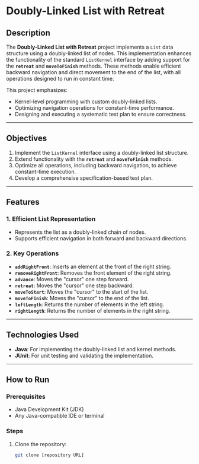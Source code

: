 # Doubly-Linked List with Retreat

## Description
The **Doubly-Linked List with Retreat** project implements a `List` data structure using a doubly-linked list of nodes. This implementation enhances the functionality of the standard `ListKernel` interface by adding support for the **`retreat`** and **`moveToFinish`** methods. These methods enable efficient backward navigation and direct movement to the end of the list, with all operations designed to run in constant time.

This project emphasizes:
- Kernel-level programming with custom doubly-linked lists.
- Optimizing navigation operations for constant-time performance.
- Designing and executing a systematic test plan to ensure correctness.

---

## Objectives
1. Implement the `ListKernel` interface using a doubly-linked list structure.
2. Extend functionality with the **`retreat`** and **`moveToFinish`** methods.
3. Optimize all operations, including backward navigation, to achieve constant-time execution.
4. Develop a comprehensive specification-based test plan.

---

## Features
### 1. Efficient List Representation
- Represents the list as a doubly-linked chain of nodes.
- Supports efficient navigation in both forward and backward directions.

### 2. Key Operations
- **`addRightFront`**: Inserts an element at the front of the right string.
- **`removeRightFront`**: Removes the front element of the right string.
- **`advance`**: Moves the "cursor" one step forward.
- **`retreat`**: Moves the "cursor" one step backward.
- **`moveToStart`**: Moves the "cursor" to the start of the list.
- **`moveToFinish`**: Moves the "cursor" to the end of the list.
- **`leftLength`**: Returns the number of elements in the left string.
- **`rightLength`**: Returns the number of elements in the right string.

---

## Technologies Used
- **Java**: For implementing the doubly-linked list and kernel methods.
- **JUnit**: For unit testing and validating the implementation.

---

## How to Run
### Prerequisites
- Java Development Kit (JDK)
- Any Java-compatible IDE or terminal

### Steps
1. Clone the repository:
   ```bash
   git clone [repository URL]
